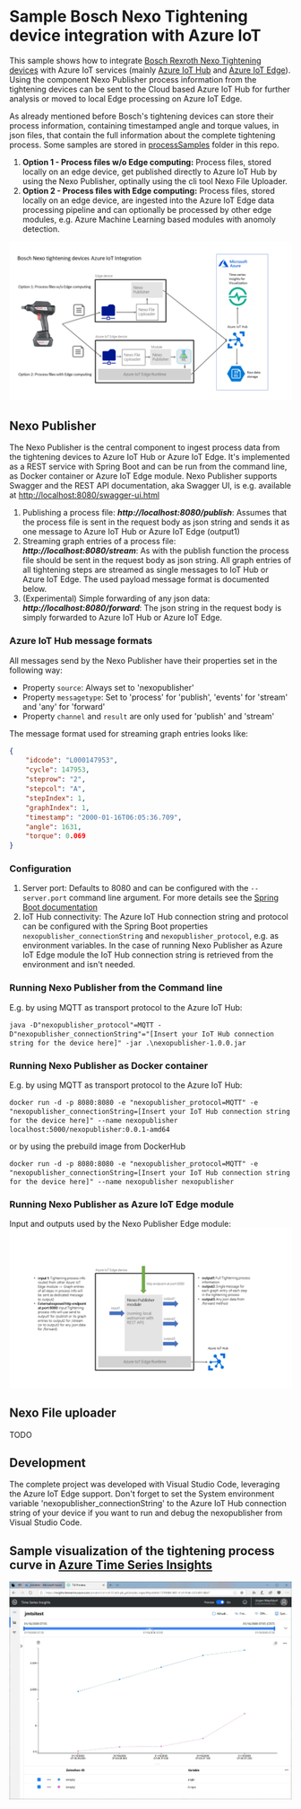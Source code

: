 # Sample Bosch Nexo Tightening device integration with Azure IoT

This sample shows how to integrate [Bosch Rexroth Nexo Tightening devices](https://www.boschrexroth.com/en/us/products/product-groups/tightening-technology/topics/nexo-cordless-wi-fi-nutrunner/index) with Azure IoT services (mainly [Azure IoT Hub](https://azure.microsoft.com/en-us/services/iot-hub/) and [Azure IoT Edge](https://azure.microsoft.com/en-us/services/iot-edge/)). Using the component Nexo Publisher process information from the tightening devices can be sent to the Cloud based Azure IoT Hub for further analysis or moved to local Edge processing on Azure IoT Edge.

As already mentioned before Bosch's tightening devices can store their process information, containing timestamped angle and torque values, in json files, that contain the full information about the complete tightening process. Some samples are stored in [processSamples](processSamples) folder in this repo.

1. **Option 1 - Process files w/o Edge computing:** Process files, stored locally on an edge device, get published directly to Azure IoT Hub by using the Nexo Publisher, optinally using the cli tool Nexo File Uploader.
2. **Option 2 -  Process files with Edge computing:** Process files, stored locally on an edge device, are ingested into the Azure IoT Edge data processing pipeline and can optionally be processed by other edge modules, e.g. Azure Machine Learning based modules with anomoly detection.

![Architecture](assets/nexoArchitecture.png)

## Nexo Publisher

The Nexo Publisher is the central component to ingest process data from the tightening devices to Azure IoT Hub or Azure IoT Edge. It's implemented as a REST service with Spring Boot and can be run from the command line, as Docker container or Azure IoT Edge module. Nexo Publisher supports Swagger and the REST API documentation, aka Swagger UI, is e.g. available at <http://localhost:8080/swagger-ui.html>

1. Publishing a process file: ***http://localhost:8080/publish***: Assumes that the process file is sent in the request body as json string and sends it as one message to Azure IoT Hub or Azure IoT Edge (output1)
2. Streaming graph entries of a process file: ***http://localhost:8080/stream***: As with the publish function the process file should be sent in the request body as json string. All graph entries of all tightening steps are streamed as single messages to IoT Hub or Azure IoT Edge. The used payload message format is documented below.
3. (Experimental) Simple forwarding of any json data: ***http://localhost:8080/forward***: The json string in the request body is simply forwarded to Azure IoT Hub or Azure IoT Edge.

### Azure IoT Hub message formats

All messages send by the Nexo Publisher have their properties set in the following way:

- Property `source`: Always set to 'nexopublisher'
- Property `messagetype`: Set to 'process' for 'publish', 'events' for 'stream' and 'any' for 'forward'
- Property `channel` and `result` are only used for 'publish' and 'stream'

The message format used for streaming graph entries looks like:

```json
{
    "idcode": "L000147953",
    "cycle": 147953,
    "steprow": "2",
    "stepcol": "A",
    "stepIndex": 1,
    "graphIndex": 1,
    "timestamp": "2000-01-16T06:05:36.709",
    "angle": 1631,
    "torque": 0.069
}
```

### Configuration

1. Server port: Defaults to 8080 and can be configured with the `--server.port` command line argument. For more details see the [Spring Boot documentation](https://docs.spring.io/spring-boot/docs/current/reference/html/howto-properties-and-configuration.html#howto-use-short-command-line-arguments)
2. IoT Hub connectivity: The Azure IoT Hub connection string and protocol can be configured with the Spring Boot properties `nexopublisher_connectionString` and `nexopublisher_protocol`, e.g. as environment variables. In the case of running Nexo Publisher as Azure IoT Edge module the IoT Hub connection string is retrieved from the environment and isn't needed.

### Running Nexo Publisher from the Command line

E.g. by using MQTT as transport protocol to the Azure IoT Hub:

```
java -D"nexopublisher_protocol"=MQTT -D"nexopublisher_connectionString"="[Insert your IoT Hub connection string for the device here]" -jar .\nexopublisher-1.0.0.jar
```

### Running Nexo Publisher as Docker container

E.g. by using MQTT as transport protocol to the Azure IoT Hub:

```
docker run -d -p 8080:8080 -e "nexopublisher_protocol=MQTT" -e "nexopublisher_connectionString=[Insert your IoT Hub connection string for the device here]" --name nexopublisher localhost:5000/nexopublisher:0.0.1-amd64
```

or by using the prebuild image from DockerHub

```
docker run -d -p 8080:8080 -e "nexopublisher_protocol=MQTT" -e "nexopublisher_connectionString=[Insert your IoT Hub connection string for the device here]" --name nexopublisher nexopublisher
```

### Running Nexo Publisher as Azure IoT Edge module

Input and outputs used by the Nexo Publisher Edge module:
![Nexo edge routing](assets/NexoEdgeRouting.png)

## Nexo File uploader

TODO

## Development

The complete project was developed with Visual Studio Code, leveraging the Azure IoT Edge support. Don't forget to set the System environment variable 'nexopublisher_connectionString' to the Azure IoT Hub connection string of your device if you want to run and debug the nexopublisher from Visual Studio Code.


## Sample visualization of the tightening process curve in [Azure Time Series Insights](https://azure.microsoft.com/en-us/services/time-series-insights/)

![Curve visualization](assets/Schraubkurve_Cyle147953.JPG)